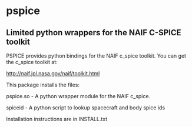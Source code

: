 # pspice
Limited python wrappers for the NAIF C-SPICE toolkit
------------------------------------------------
PSPICE provides python bindings for the NAIF c_spice toolkit.  You can get
the c_spice toolkit at:

   http://naif.jpl.nasa.gov/naif/toolkit.html


This package installs the files:

   pspice.so - A python wrapper module for the NAIF c_spice.
 
   spiceid   - A python script to lookup spacecraft and body spice ids
 
 
Installation instructions are in INSTALL.txt
